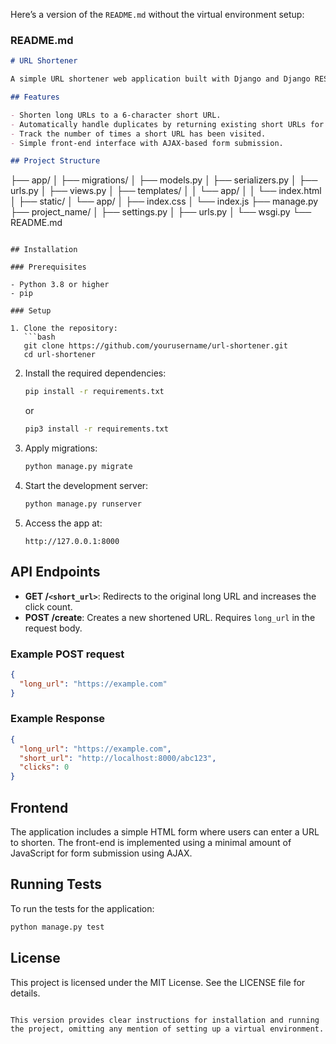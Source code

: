 Here’s a version of the `README.md` without the virtual environment setup:

### README.md

```markdown
# URL Shortener

A simple URL shortener web application built with Django and Django REST framework. Users can input a long URL, and the application will generate a shortened version. When users visit the shortened URL, they will be redirected to the original URL, and the number of clicks will be tracked.

## Features

- Shorten long URLs to a 6-character short URL.
- Automatically handle duplicates by returning existing short URLs for previously submitted long URLs.
- Track the number of times a short URL has been visited.
- Simple front-end interface with AJAX-based form submission.

## Project Structure

```
├── app/
│   ├── migrations/
│   ├── models.py
│   ├── serializers.py
│   ├── urls.py
│   ├── views.py
│   ├── templates/
│   │   └── app/
│   │       └── index.html
│   ├── static/
│       └── app/
│           ├── index.css
│           └── index.js
├── manage.py
├── project_name/
│   ├── settings.py
│   ├── urls.py
│   └── wsgi.py
└── README.md
```

## Installation

### Prerequisites

- Python 3.8 or higher
- pip

### Setup

1. Clone the repository:
   ```bash
   git clone https://github.com/yourusername/url-shortener.git
   cd url-shortener
   ```

2. Install the required dependencies:
   ```bash
   pip install -r requirements.txt
   ```
   
   or

   ```bash
   pip3 install -r requirements.txt
   ```

3. Apply migrations:
   ```bash
   python manage.py migrate
   ```

4. Start the development server:
   ```bash
   python manage.py runserver
   ```

5. Access the app at:
   ```
   http://127.0.0.1:8000
   ```

## API Endpoints

- **GET /`<short_url>`**: Redirects to the original long URL and increases the click count.
- **POST /create**: Creates a new shortened URL. Requires `long_url` in the request body.

### Example POST request

```json
{
  "long_url": "https://example.com"
}
```

### Example Response

```json
{
  "long_url": "https://example.com",
  "short_url": "http://localhost:8000/abc123",
  "clicks": 0
}
```

## Frontend

The application includes a simple HTML form where users can enter a URL to shorten. The front-end is implemented using a minimal amount of JavaScript for form submission using AJAX.

## Running Tests

To run the tests for the application:

```bash
python manage.py test
```

## License

This project is licensed under the MIT License. See the LICENSE file for details.
```

This version provides clear instructions for installation and running the project, omitting any mention of setting up a virtual environment.